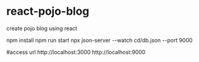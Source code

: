 # react-pojo-blog
create pojo blog using react

npm install
npm run start
npx json-server --watch cd/db.json --port 9000

#access url
http://localhost:3000
http://localhost:9000
